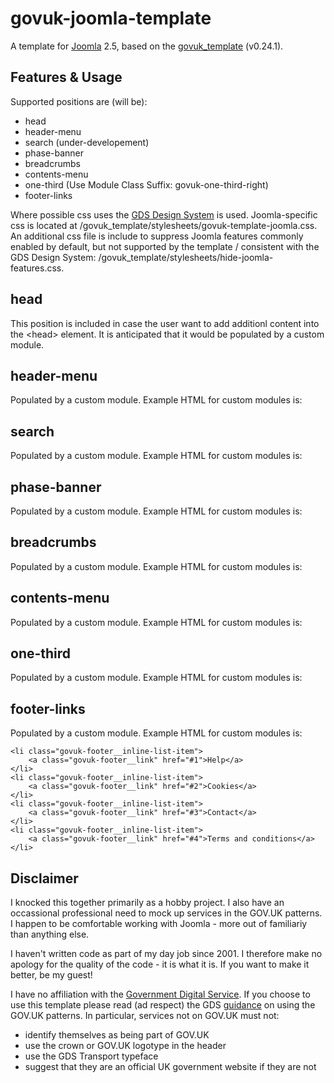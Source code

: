 # govuk-joomla-template

A template for [Joomla](https://www.joomla.org/) 2.5, based on the [govuk_template](https://design-system.service.gov.uk/styles/page-template/) (v0.24.1).

## Features & Usage
Supported positions are (will be):
- head
- header-menu
- search (under-developement)
- phase-banner
- breadcrumbs
- contents-menu
- one-third (Use Module Class Suffix: govuk-one-third-right)
- footer-links

Where possible css uses the [GDS Design System](https://design-system.service.gov.uk) is used.  Joomla-specific css is located at /govuk_template/stylesheets/govuk-template-joomla.css.  An additional css file is include to suppress Joomla features commonly enabled by default, but not supported by the template / consistent with the GDS Design System: /govuk_template/stylesheets/hide-joomla-features.css.  

## head
This position is included in case the user want to add additionl content into the &lt;head&gt; element.  It is anticipated that it would be populated by a custom module.

## header-menu
Populated by a custom module.  Example HTML for custom modules is:

## search
Populated by a custom module.  Example HTML for custom modules is:

## phase-banner
Populated by a custom module.  Example HTML for custom modules is:

## breadcrumbs
Populated by a custom module.  Example HTML for custom modules is:

## contents-menu
Populated by a custom module.  Example HTML for custom modules is:

## one-third
Populated by a custom module.  Example HTML for custom modules is:

## footer-links
Populated by a custom module.  Example HTML for custom modules is:

    <li class="govuk-footer__inline-list-item">
        <a class="govuk-footer__link" href="#1">Help</a>
    </li>
    <li class="govuk-footer__inline-list-item">
        <a class="govuk-footer__link" href="#2">Cookies</a>
    </li>
    <li class="govuk-footer__inline-list-item">
        <a class="govuk-footer__link" href="#3">Contact</a>
    </li>
    <li class="govuk-footer__inline-list-item">
        <a class="govuk-footer__link" href="#4">Terms and conditions</a>
    </li>


## Disclaimer
I knocked this together primarily as a hobby project.  I also have an occassional professional need to mock up services in the GOV.UK patterns.  I happen to be comfortable working with Joomla - more out of familiariy than anything else.  

I haven't written code as part of my day job since 2001.  I therefore make no apology for the quality of the code - it is what it is.  If you want to make it better, be my guest!

I have no affiliation with the [Government Digital Service](https://gds.blog.gov.uk/).  If you choose to use this template please read (ad respect) the GDS [guidance](https://www.gov.uk/service-manual/design/making-your-service-look-like-govuk) on using the GOV.UK patterns.  In particular, services not on GOV.UK must not:
- identify themselves as being part of GOV.UK
- use the crown or GOV.UK logotype in the header
- use the GDS Transport typeface
- suggest that they are an official UK government website if they are not




